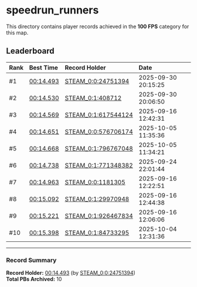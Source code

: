 # speedrun_runners

This directory contains player records achieved in the **100 FPS** category for this map.

## Leaderboard

| Rank | Best Time | Record Holder | Date                |
| :--- | :-------- | :------------ | :------------------ |
| #1   | [00:14.493](./00014493_STEAM_0_0_24751394_20250930-201525.zip) | [STEAM_0:0:24751394](https://speedrun16.com/profile/STEAM_0:0:24751394)   | 2025-09-30 20:15:25 |
| #2   | [00:14.530](./00014530_STEAM_0_1_408712_20250930-200650.zip) | [STEAM_0:1:408712](https://speedrun16.com/profile/STEAM_0:1:408712)   | 2025-09-30 20:06:50 |
| #3   | [00:14.569](./00014569_STEAM_0_1_617544124_20250916-124231.zip) | [STEAM_0:1:617544124](https://speedrun16.com/profile/STEAM_0:1:617544124)   | 2025-09-16 12:42:31 |
| #4   | [00:14.651](./00014651_STEAM_0_0_576706174_20251005-113536.zip) | [STEAM_0:0:576706174](https://speedrun16.com/profile/STEAM_0:0:576706174)   | 2025-10-05 11:35:36 |
| #5   | [00:14.668](./00014668_STEAM_0_1_796767048_20251005-113421.zip) | [STEAM_0:1:796767048](https://speedrun16.com/profile/STEAM_0:1:796767048)   | 2025-10-05 11:34:21 |
| #6   | [00:14.738](./00014738_STEAM_0_1_771348382_20250924-220144.zip) | [STEAM_0:1:771348382](https://speedrun16.com/profile/STEAM_0:1:771348382)   | 2025-09-24 22:01:44 |
| #7   | [00:14.963](./00014963_STEAM_0_0_1181305_20250916-122251.zip) | [STEAM_0:0:1181305](https://speedrun16.com/profile/STEAM_0:0:1181305)   | 2025-09-16 12:22:51 |
| #8   | [00:15.092](./00015092_STEAM_0_1_29970948_20250916-124438.zip) | [STEAM_0:1:29970948](https://speedrun16.com/profile/STEAM_0:1:29970948)   | 2025-09-16 12:44:38 |
| #9   | [00:15.221](./00015221_STEAM_0_1_926467834_20250916-120606.zip) | [STEAM_0:1:926467834](https://speedrun16.com/profile/STEAM_0:1:926467834)   | 2025-09-16 12:06:06 |
| #10   | [00:15.398](./00015398_STEAM_0_1_84733295_20251004-123136.zip) | [STEAM_0:1:84733295](https://speedrun16.com/profile/STEAM_0:1:84733295)   | 2025-10-04 12:31:36 |

---

### Record Summary
**Record Holder:** [00:14.493](./00014493_STEAM_0_0_24751394_20250930-201525.zip) (by [STEAM_0:0:24751394](https://speedrun16.com/profile/STEAM_0:0:24751394))  
**Total PBs Archived:** 10